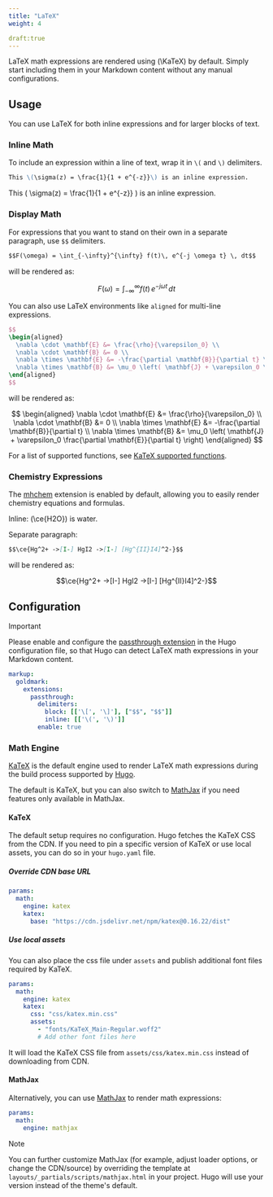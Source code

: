 ```yaml
---
title: "LaTeX"
weight: 4

draft:true
---
```


LaTeX math expressions are rendered using \(\KaTeX\) by default. Simply start including them in your Markdown content without any manual configurations.

## Usage

You can use LaTeX for both inline expressions and for larger blocks of text.

### Inline Math

To include an expression within a line of text, wrap it in `\(` and `\)` delimiters.

```markdown {filename="page.md"}
This \(\sigma(z) = \frac{1}{1 + e^{-z}}\) is an inline expression.
```

This \( \sigma(z) = \frac{1}{1 + e^{-z}} \) is an inline expression.

### Display Math

For expressions that you want to stand on their own in a separate paragraph, use `$$` delimiters.

```markdown {filename="page.md"}
$$F(\omega) = \int_{-\infty}^{\infty} f(t)\, e^{-j \omega t} \, dt$$
```

will be rendered as:

$$F(\omega) = \int_{-\infty}^{\infty} f(t)\, e^{-j \omega t} \, dt$$

You can also use LaTeX environments like `aligned` for multi-line expressions.

```latex {filename="page.md"}
$$
\begin{aligned}
  \nabla \cdot \mathbf{E} &= \frac{\rho}{\varepsilon_0} \\
  \nabla \cdot \mathbf{B} &= 0 \\
  \nabla \times \mathbf{E} &= -\frac{\partial \mathbf{B}}{\partial t} \\
  \nabla \times \mathbf{B} &= \mu_0 \left( \mathbf{J} + \varepsilon_0 \frac{\partial \mathbf{E}}{\partial t} \right)
\end{aligned}
$$
```

will be rendered as:

$$
\begin{aligned}
  \nabla \cdot \mathbf{E} &= \frac{\rho}{\varepsilon_0} \\
  \nabla \cdot \mathbf{B} &= 0 \\
  \nabla \times \mathbf{E} &= -\frac{\partial \mathbf{B}}{\partial t} \\
  \nabla \times \mathbf{B} &= \mu_0 \left( \mathbf{J} + \varepsilon_0 \frac{\partial \mathbf{E}}{\partial t} \right)
\end{aligned}
$$

For a list of supported functions, see [KaTeX supported functions](https://katex.org/docs/supported.html).

### Chemistry Expressions

The [mhchem][mhchem] extension is enabled by default, allowing you to easily render chemistry equations and formulas.

Inline: \(\ce{H2O}\) is water.

Separate paragraph:

```markdown {filename="page.md"}
$$\ce{Hg^2+ ->[I-] HgI2 ->[I-] [Hg^{II}I4]^2-}$$
```

will be rendered as:

$$\ce{Hg^2+ ->[I-] HgI2 ->[I-] [Hg^{II}I4]^2-}$$

## Configuration

> [!IMPORTANT]
> Please enable and configure the [passthrough extension](https://gohugo.io/content-management/mathematics/) in the Hugo configuration file, so that Hugo can detect LaTeX math expressions in your Markdown content.

```yaml {filename="hugo.yaml"}
markup:
  goldmark:
    extensions:
      passthrough:
        delimiters:
          block: [['\[', '\]'], ["$$", "$$"]]
          inline: [['\(', '\)']]
        enable: true
```

### Math Engine

[KaTeX][katex] is the default engine used to render LaTeX math expressions during the build process supported by [Hugo][hugo-transform-tomath].

The default is KaTeX, but you can also switch to [MathJax][mathjax] if you need features only available in MathJax.

#### KaTeX

The default setup requires no configuration. Hugo fetches the KaTeX CSS from the CDN.
If you need to pin a specific version of KaTeX or use local assets, you can do so in your `hugo.yaml` file.

##### Override CDN base URL

```yaml {filename="hugo.yaml"}
params:
  math:
    engine: katex
    katex:
      base: "https://cdn.jsdelivr.net/npm/katex@0.16.22/dist"
```

##### Use local assets

You can also place the css file under `assets` and publish additional font files required by KaTeX.

```yaml {filename="hugo.yaml"}
params:
  math:
    engine: katex
    katex:
      css: "css/katex.min.css"
      assets:
        - "fonts/KaTeX_Main-Regular.woff2"
        # Add other font files here
```

It will load the KaTeX CSS file from `assets/css/katex.min.css` instead of downloading from CDN.

#### MathJax

Alternatively, you can use [MathJax][mathjax] to render math expressions:

```yaml {filename="hugo.yaml"}
params:
  math:
    engine: mathjax
```

> [!NOTE]
> You can further customize MathJax (for example, adjust loader options, or change the CDN/source) by overriding the template at `layouts/_partials/scripts/mathjax.html` in your project. Hugo will use your version instead of the theme's default.

[katex]: https://katex.org/
[mathjax]: https://www.mathjax.org/
[mhchem]: https://mhchem.github.io/MathJax-mhchem/
[hugo-transform-tomath]: https://gohugo.io/functions/transform/tomath/
